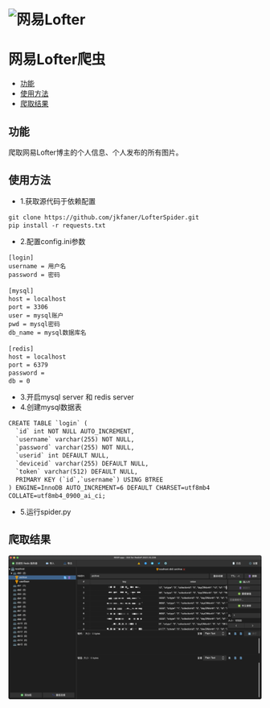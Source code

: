# ![网易Lofter](https://lofter.lf127.net/1610534500868/logo.png) 
# 网易Lofter爬虫

* [功能](#功能)
* [使用方法](#使用方法)
* [爬取结果](#爬取结果)
  
## 功能
爬取网易Lofter博主的个人信息、个人发布的所有图片。

## 使用方法
- 1.获取源代码于依赖配置
```
git clone https://github.com/jkfaner/LofterSpider.git
pip install -r requests.txt
```
- 2.配置config.ini参数
```
[login]
username = 用户名
password = 密码

[mysql]
host = localhost
port = 3306
user = mysql账户
pwd = mysql密码
db_name = mysql数据库名

[redis]
host = localhost
port = 6379
password =
db = 0
```
- 3.开启mysql server 和 redis server
- 4.创建mysql数据表
```mysql
CREATE TABLE `login` (
  `id` int NOT NULL AUTO_INCREMENT,
  `username` varchar(255) NOT NULL,
  `password` varchar(255) NOT NULL,
  `userid` int DEFAULT NULL,
  `deviceid` varchar(255) DEFAULT NULL,
  `token` varchar(512) DEFAULT NULL,
  PRIMARY KEY (`id`,`username`) USING BTREE
) ENGINE=InnoDB AUTO_INCREMENT=6 DEFAULT CHARSET=utf8mb4 COLLATE=utf8mb4_0900_ai_ci;
```
- 5.运行spider.py
## 爬取结果
![爬取结果](img/WX20220209-203936@2x.png)